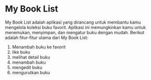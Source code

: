 # My Book List

 My Book List adalah aplikasi yang dirancang untuk membantu kamu mengelola koleksi buku favorit. Aplikasi ini memungkinkan kamu untuk menemukan, menyimpan, dan mengatur buku dengan mudah. Berikut adalah fitur-fitur utama dari My Book List:

1. Menambah buku ke favorit
2. like buku
3. melihat detail buku
4. menambah buku
5. mengedit buku
6. mengurutkan buku



